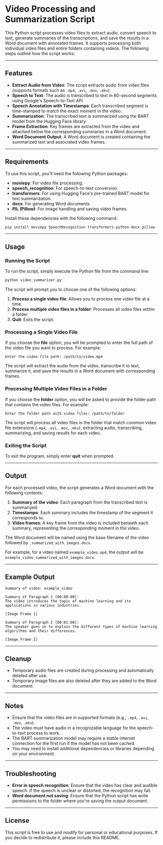 # Video Processing and Summarization Script

This Python script processes video files to extract audio, convert speech to text, generate summaries of the transcriptions, and save the results in a Word document with annotated frames. It supports processing both individual video files and entire folders containing videos. The following steps outline how the script works:

---

## Features

- **Extract Audio from Video**: The script extracts audio from video files (supports formats such as `.mp4`, `.avi`, `.mov`, `.mkv`).
- **Speech to Text**: The audio is transcribed to text in 60-second segments using Google's Speech-to-Text API.
- **Speech Annotation with Timestamps**: Each transcribed segment is time-stamped to match the exact moment in the video.
- **Summarization**: The transcribed text is summarized using the BART model from the Hugging Face library.
- **Frame Extraction**: Key frames are extracted from the video and attached below the corresponding summaries in a Word document.
- **Word Document Output**: A Word document is created containing the summarized text and associated video frames.

---

## Requirements

To use this script, you'll need the following Python packages:

- **moviepy**: For video file processing.
- **speech_recognition**: For speech-to-text conversion.
- **transformers**: For using Hugging Face's pre-trained BART model for text summarization.
- **docx**: For generating Word documents.
- **PIL (Pillow)**: For image handling and saving video frames.

Install these dependencies with the following command:

```bash
pip install moviepy SpeechRecognition transformers python-docx pillow
```

---

## Usage

### Running the Script

To run the script, simply execute the Python file from the command line:

```bash
python video_summarizer.py
```

The script will prompt you to choose one of the following options:

1. **Process a single video file**: Allows you to process one video file at a time.
2. **Process multiple video files in a folder**: Processes all video files within a folder.
3. **Quit**: Exits the script.

### Processing a Single Video File

If you choose the **file** option, you will be prompted to enter the full path of the video file you want to process. For example:

```
Enter the video file path: /path/to/video.mp4
```

The script will extract the audio from the video, transcribe it to text, summarize it, and save the results in a Word document with corresponding frames.

### Processing Multiple Video Files in a Folder

If you choose the **folder** option, you will be asked to provide the folder path that contains the video files. For example:

```
Enter the folder path with video files: /path/to/folder
```

The script will process all video files in the folder that match common video file extensions (`.mp4`, `.avi`, `.mov`, `.mkv`), extracting audio, transcribing, summarizing, and saving results for each video.

### Exiting the Script

To exit the program, simply enter **quit** when prompted.

---

## Output

For each processed video, the script generates a Word document with the following contents:

1. **Summary of the video**: Each paragraph from the transcribed text is summarized.
2. **Timestamps**: Each summary includes the timestamp of the segment it corresponds to.
3. **Video frames**: A key frame from the video is included beneath each summary, representing the corresponding moment in the video.

The Word document will be named using the base filename of the video followed by `_summarized_with_images.docx`.

For example, for a video named `example_video.mp4`, the output will be `example_video_summarized_with_images.docx`.

---

## Example Output

```plaintext
Summary of video: example_video

Summary of Paragraph 1 [00:00:00]:
The video introduces the topic of machine learning and its applications in various industries.

[Image Frame 1]

Summary of Paragraph 2 [00:01:00]:
The speaker goes on to explain the different types of machine learning algorithms and their differences.

[Image Frame 2]
```

---

## Cleanup

- Temporary audio files are created during processing and automatically deleted after use.
- Temporary image files are also deleted after they are added to the Word document.

---

## Notes

- Ensure that the video files are in supported formats (e.g., `.mp4`, `.avi`, `.mov`, `.mkv`).
- The video must have audio in a recognizable language for the speech-to-text process to work.
- The BART summarization model may require a stable internet connection for the first run if the model has not been cached.
- You may need to install additional dependencies or libraries depending on your environment.

---

## Troubleshooting

- **Error in speech recognition**: Ensure that the video has clear and audible speech. If the speech is unclear or distorted, the recognition may fail.
- **Word document not saving**: Ensure that the Python script has write permissions to the folder where you're saving the output document.

---

## License

This script is free to use and modify for personal or educational purposes. If you decide to redistribute it, please include this README.

